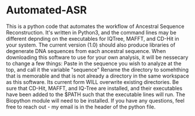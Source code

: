 # Automated-ASR
This is a python code that automates the workflow of Ancestral Sequence Reconstruction.
It's written in Python3, and the command lines may be different depnding on the executables for IQTree, MAFFT, and CD-Hit in your system.
The current version (1.0) should also produce libraries of degenerate DNA sequences from each ancestral sequence.
When downloading this software to use for your own analysis, it will be nessecary to change a few things:
  Paste in the sequence you wish to analyze at the top, and call it the variable "sequence"
  Rename the directory to somehthing that is memorable and that is not already a directory in the same workspace as this software. Its current form WILL overwrite existing directories.
  Be sure that CD-Hit, MAFFT, and IQ-Tree are installed, and their executables have been added to the $PATH such that the executable lines will run.
  The Biopython module will need to be installed.
  If you have any questions, feel free to reach out - my email is in the header of the python file.
